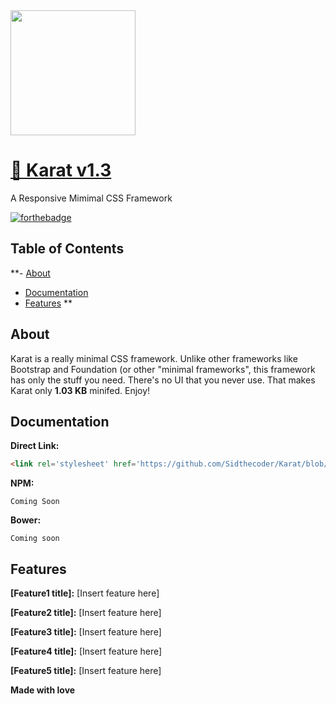 <img src="https://github.com/Sidthecoder/Karat-Website/blob/master/css/logo.png" width="200"/>

# [🥕 Karat v1.3](http://usekarat.ml)
A Responsive Mimimal CSS Framework

[![forthebadge](http://forthebadge.com/images/badges/uses-css.svg)](http://forthebadge.com) 

## Table of Contents
**- <a href="#about">About</a>
  - <a href="#docs">Documentation</a>
  - <a href="#feat">Features</a>
**

<a name="about"></a>
## About

Karat is a really minimal CSS framework. Unlike other frameworks like Bootstrap and Foundation (or other "minimal frameworks", this framework has only the stuff you need. There's no UI that you never use. That makes Karat only **1.03 KB** minifed. Enjoy!

## Documentation

**Direct Link:**

```html
<link rel='stylesheet' href='https://github.com/Sidthecoder/Karat/blob/master/dist/karat.css'>
```

**NPM:**

```shell
Coming Soon
```

**Bower:**

```shell
Coming soon
```

<a name="feat"></a>
## Features
**[Feature1 title]:**
[Insert feature here]

**[Feature2 title]:**
[Insert feature here]

**[Feature3 title]:**
[Insert feature here]

**[Feature4 title]:**
[Insert feature here]

**[Feature5 title]:**
[Insert feature here]

**Made with love**
